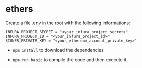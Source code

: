 # ethers
Create a file .env in the root with the following informations:

```
INFURA_PROJECT_SECRET = "<your_infura_project_secret>"
INFURA_PROJECT_ID = "<your_infura_project_id>"
SIGNER_PRIVATE_KEY = "<your_ethereum_account_private_key>"
```

- `npm install` to download the dependencies

- `npm run basic` to compile the code and then execute it